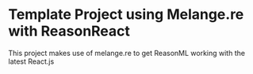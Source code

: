 # Template Project using Melange.re with ReasonReact

This project makes use of melange.re to get ReasonML working with the latest React.js

